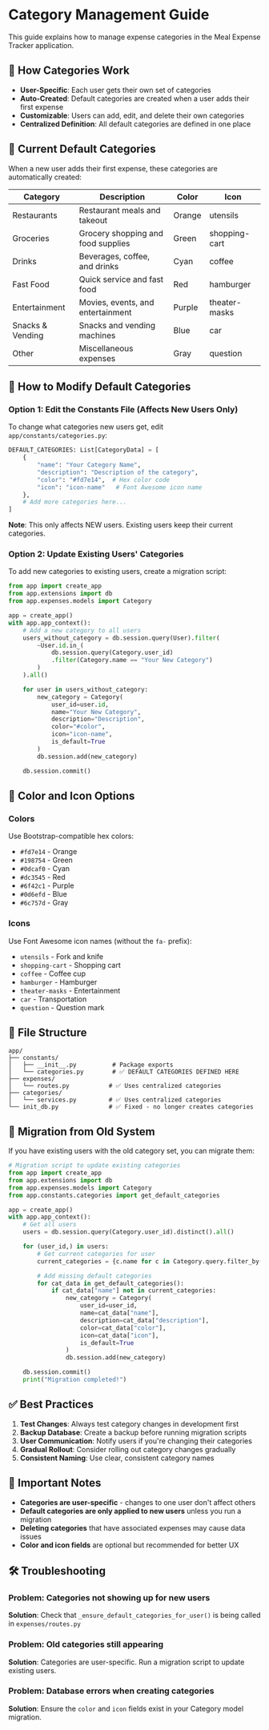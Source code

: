 # Category Management Guide

This guide explains how to manage expense categories in the Meal Expense Tracker application.

## 📍 **How Categories Work**

- **User-Specific**: Each user gets their own set of categories
- **Auto-Created**: Default categories are created when a user adds their first expense
- **Customizable**: Users can add, edit, and delete their own categories
- **Centralized Definition**: All default categories are defined in one place

## 🎯 **Current Default Categories**

When a new user adds their first expense, these categories are automatically created:

| Category         | Description                        | Color  | Icon          |
| ---------------- | ---------------------------------- | ------ | ------------- |
| Restaurants      | Restaurant meals and takeout       | Orange | utensils      |
| Groceries        | Grocery shopping and food supplies | Green  | shopping-cart |
| Drinks           | Beverages, coffee, and drinks      | Cyan   | coffee        |
| Fast Food        | Quick service and fast food        | Red    | hamburger     |
| Entertainment    | Movies, events, and entertainment  | Purple | theater-masks |
| Snacks & Vending | Snacks and vending machines        | Blue   | car           |
| Other            | Miscellaneous expenses             | Gray   | question      |

## 🔧 **How to Modify Default Categories**

### **Option 1: Edit the Constants File (Affects New Users Only)**

To change what categories new users get, edit `app/constants/categories.py`:

```python
DEFAULT_CATEGORIES: List[CategoryData] = [
    {
        "name": "Your Category Name",
        "description": "Description of the category",
        "color": "#fd7e14",  # Hex color code
        "icon": "icon-name"   # Font Awesome icon name
    },
    # Add more categories here...
]
```

**Note**: This only affects NEW users. Existing users keep their current categories.

### **Option 2: Update Existing Users' Categories**

To add new categories to existing users, create a migration script:

```python
from app import create_app
from app.extensions import db
from app.expenses.models import Category

app = create_app()
with app.app_context():
    # Add a new category to all users
    users_without_category = db.session.query(User).filter(
        ~User.id.in_(
            db.session.query(Category.user_id)
            .filter(Category.name == "Your New Category")
        )
    ).all()

    for user in users_without_category:
        new_category = Category(
            user_id=user.id,
            name="Your New Category",
            description="Description",
            color="#color",
            icon="icon-name",
            is_default=True
        )
        db.session.add(new_category)

    db.session.commit()
```

## 🎨 **Color and Icon Options**

### **Colors**

Use Bootstrap-compatible hex colors:

- `#fd7e14` - Orange
- `#198754` - Green
- `#0dcaf0` - Cyan
- `#dc3545` - Red
- `#6f42c1` - Purple
- `#0d6efd` - Blue
- `#6c757d` - Gray

### **Icons**

Use Font Awesome icon names (without the `fa-` prefix):

- `utensils` - Fork and knife
- `shopping-cart` - Shopping cart
- `coffee` - Coffee cup
- `hamburger` - Hamburger
- `theater-masks` - Entertainment
- `car` - Transportation
- `question` - Question mark

## 📂 **File Structure**

```
app/
├── constants/
│   ├── __init__.py          # Package exports
│   └── categories.py        # ✅ DEFAULT CATEGORIES DEFINED HERE
├── expenses/
│   └── routes.py           # ✅ Uses centralized categories
├── categories/
│   └── services.py         # ✅ Uses centralized categories
└── init_db.py              # ✅ Fixed - no longer creates categories
```

## 🔄 **Migration from Old System**

If you have existing users with the old category set, you can migrate them:

```python
# Migration script to update existing categories
from app import create_app
from app.extensions import db
from app.expenses.models import Category
from app.constants.categories import get_default_categories

app = create_app()
with app.app_context():
    # Get all users
    users = db.session.query(Category.user_id).distinct().all()

    for (user_id,) in users:
        # Get current categories for user
        current_categories = {c.name for c in Category.query.filter_by(user_id=user_id).all()}

        # Add missing default categories
        for cat_data in get_default_categories():
            if cat_data["name"] not in current_categories:
                new_category = Category(
                    user_id=user_id,
                    name=cat_data["name"],
                    description=cat_data["description"],
                    color=cat_data["color"],
                    icon=cat_data["icon"],
                    is_default=True
                )
                db.session.add(new_category)

    db.session.commit()
    print("Migration completed!")
```

## ✅ **Best Practices**

1. **Test Changes**: Always test category changes in development first
2. **Backup Database**: Create a backup before running migration scripts
3. **User Communication**: Notify users if you're changing their categories
4. **Gradual Rollout**: Consider rolling out category changes gradually
5. **Consistent Naming**: Use clear, consistent category names

## 🚨 **Important Notes**

- **Categories are user-specific** - changes to one user don't affect others
- **Default categories are only applied to new users** unless you run a migration
- **Deleting categories** that have associated expenses may cause data issues
- **Color and icon fields** are optional but recommended for better UX

## 🛠️ **Troubleshooting**

### Problem: Categories not showing up for new users

**Solution**: Check that `_ensure_default_categories_for_user()` is being called in `expenses/routes.py`

### Problem: Old categories still appearing

**Solution**: Categories are user-specific. Run a migration script to update existing users.

### Problem: Database errors when creating categories

**Solution**: Ensure the `color` and `icon` fields exist in your Category model migration.
